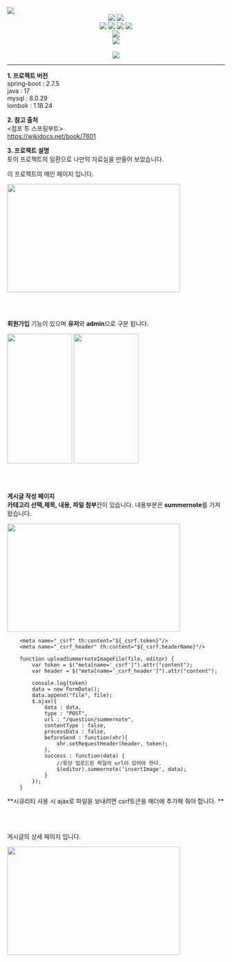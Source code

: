 <img src="https://capsule-render.vercel.app/api?type=waving&color=auto&height=200&section=header&text=FreeBoard&fontSize=90" />


<div align="center">
  <img src="https://img.shields.io/badge/Spring-Green?style=flat&logo=Spring&logoColor=white"/>
  <img src="https://img.shields.io/badge/Java-orange?style=flat&logo=Java&logoColor=white"/>
</div>

<div align="center">
  <img src="https://img.shields.io/badge/HTML5-orange?style=flat&logo=HTML5&logoColor=white"/>
  <img src="https://img.shields.io/badge/CSS3-blue?style=flat&logo=CSS&logoColor=white"/>
  <img src="https://img.shields.io/badge/JavaScript-yellow?style=flat&logo=JavaScript&logoColor=white"/>
  <img src="https://img.shields.io/badge/jQuery-blue?style=flat&logo=jQuery&logoColor=white"/>
</div>

<div align="center">
  <img src="https://img.shields.io/badge/MySQL-skyblue?style=flat&logo=MySQL&logoColor=white"/>
</div>

<div align="center">
  <img src="https://github-readme-stats.vercel.app/api/top-langs/?username=consr2&layout=compact"><br><br>
  <img src="https://github-readme-stats.vercel.app/api?username=consr2&show_icons=true">
</div>

--------------------------------------------------------------------------------------------
**1. 프로젝트 버전**    
spring-boot : 2.7.5  
java        : 17   
mysql       : 8.0.29  
lombok      : 1.18.24  


**2. 참고 출처**    
<점프 투 스프링부트>  
https://wikidocs.net/book/7601  


**3. 프로젝트 설명**   
토이 프로젝트의 일환으로 나만의 자료실을 만들어 보았습니다.  


이 프로젝트의 메인 페이지 입니다.
<div>
  <img src="https://user-images.githubusercontent.com/110438208/206104542-8e63bae4-2048-4060-80ef-5cfa8e7e119b.png" width="400" height="250">
</div>

  <br/><br/>

**회원가입** 기능이 있으며 **유저**와 **admin**으로 구분 됩니다.  
<div>
  <img src="https://user-images.githubusercontent.com/110438208/206104377-186df842-e2f7-47ab-898d-22d45654399c.png" width="150" height="300">
  <img src="https://user-images.githubusercontent.com/110438208/206104423-0bf21c09-817c-42de-bf83-f8b665449e40.png"width="150" height="300">
</div>

  <br/><br/>
  
**게시글 작성 페이지**  
**카테고리 선택,제목, 내용, 파일 첨부**칸이 있습니다. 내용부분은 **summernote**를 가져왔습니다.
<div>
  <img src="https://user-images.githubusercontent.com/110438208/206107985-c1169a6a-3920-4779-acfd-2272d1ddf091.png" width="400" height="250">
</div>


```  
	<meta name="_csrf" th:content="${_csrf.token}"/>  
	<meta name="_csrf_header" th:content="${_csrf.headerName}"/>  
    
    function uploadSummernoteImageFile(file, editor) {
		var token = $("meta[name='_csrf']").attr("content");
		var header = $("meta[name='_csrf_header']").attr("content");
		
		console.log(token)
		data = new FormData();
		data.append("file", file);
		$.ajax({
			data : data,
			type : "POST",
			url : "/question/summernote",
			contentType : false,
			processData : false,
			beforeSend : function(xhr){
				xhr.setRequestHeader(header, token);
			},
			success : function(data) {
            	//항상 업로드된 파일의 url이 있어야 한다.
				$(editor).summernote('insertImage', data);
			}
		});
	}
```  


  **시큐리티 사용 시 ajax로 파일을 보내려면 csrf토큰을 해더에 추가해 줘야 합니다. **

  <br/><br/>

  게시글의 상세 페이지 입니다.  
  
<div>
	<img src="https://user-images.githubusercontent.com/110438208/206110439-99d6a4e7-e5a0-495b-a0d8-d57156e12040.png" width="400" height="250">
</div>
